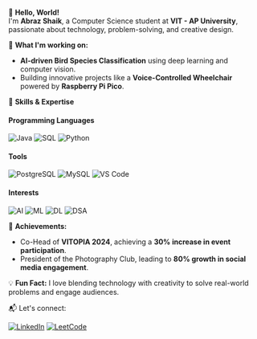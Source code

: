 👋 **Hello, World!**  
I'm **Abraz Shaik**, a Computer Science student at **VIT - AP University**, passionate about technology, problem-solving, and creative design.  

🔭 **What I'm working on:**  
- **AI-driven Bird Species Classification** using deep learning and computer vision.  
- Building innovative projects like a **Voice-Controlled Wheelchair** powered by **Raspberry Pi Pico**.

 🎯 **Skills & Expertise**  

#### **Programming Languages**  
![Java](https://img.shields.io/badge/Java-007396?style=for-the-badge&logo=java&logoColor=white) ![SQL](https://img.shields.io/badge/SQL-CC2927?style=for-the-badge&logo=microsoftsqlserver&logoColor=white) ![Python](https://img.shields.io/badge/Python-3776AB?style=for-the-badge&logo=python&logoColor=white)

#### **Tools**  
![PostgreSQL](https://img.shields.io/badge/PostgreSQL-336791?style=for-the-badge&logo=postgresql&logoColor=white) ![MySQL](https://img.shields.io/badge/MySQL-4479A1?style=for-the-badge&logo=mysql&logoColor=white) ![VS Code](https://img.shields.io/badge/VS%20Code-0078D4?style=for-the-badge&logo=visualstudiocode&logoColor=white)

#### **Interests**  
![AI](https://img.shields.io/badge/AI-FF6F00?style=for-the-badge&logo=artificialintelligence&logoColor=white) ![ML](https://img.shields.io/badge/ML-00C853?style=for-the-badge&logo=machinelearning&logoColor=white) ![DL](https://img.shields.io/badge/DL-0091EA?style=for-the-badge&logo=deep-learning&logoColor=white) ![DSA](https://img.shields.io/badge/DSA-2962FF?style=for-the-badge&logo=algorithms&logoColor=white)

🌟 **Achievements:**  
- Co-Head of **VITOPIA 2024**, achieving a **30% increase in event participation**.  
- President of the Photography Club, leading to **80% growth in social media engagement**.  

💡 **Fun Fact:** I love blending technology with creativity to solve real-world problems and engage audiences.  

📬 Let's connect:  

[![LinkedIn](https://img.shields.io/badge/LinkedIn-0A66C2?style=for-the-badge&logo=linkedin&logoColor=white)](https://www.linkedin.com/in/abrazshaik/)
[![LeetCode](https://img.shields.io/badge/LeetCode-FFA116?style=for-the-badge&logo=leetcode&logoColor=white)](https://leetcode.com/abraz/)

